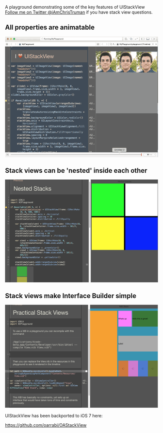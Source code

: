 A playground demonstrating some of the key features of UIStackView
[Follow me on Twitter @iAmChrisTruman](https://twitter.com/iAmChrisTruman) if you have stack view questions.
## All properties are animatable
![](playground.gif)

## Stack views can be 'nested' inside each other
![](nested.png)

## Stack views make Interface Builder simple
![](nib.png)

UIStackView has been backported to iOS 7 here:

https://github.com/oarrabi/OAStackView
